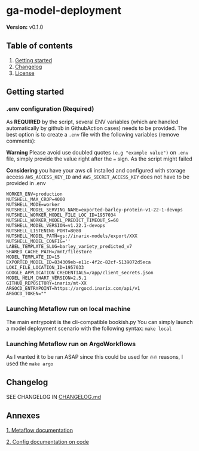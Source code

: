 # ga-model-deployment

**Version:** v0.1.0
## Table of contents

1. [Getting started](#getting-started)
2. [Changelog](#changelog)
3. [License](#license)

## Getting started
### .env configuration (**Required**)
As **REQUIRED** by the script, several ENV variables (which are handled automatically by github in GithubAction cases) needs to be provided. The best option is to create a `.env` file with the following variables (remove comments):

**Warning** Please avoid use doubled quotes `(e.g "example value")` on `.env` file, simply provide the value right after the `=` sign. As the script might failed

**Considering** you have your aws cli installed and configured with storage access `AWS_ACCESS_KEY_ID` and `AWS_SECRET_ACCESS_KEY` does not have to be provided in .env

```.env
WORKER_ENV=production
NUTSHELL_MAX_CROP=4000
NUTSHELL_MODE=worker
NUTSHELL_MODEL_SERVING_NAME=exported-barley-protein-v1-22-1-devops
NUTSHELL_WORKER_MODEL_FILE_LOC_ID=1957034
NUTSHELL_WORKER_MODEL_PREDICT_TIMEOUT_S=60
NUTSHELL_MODEL_VERSION=v1.22.1-devops
NUTSHELL_LISTENING_PORT=8080
NUTSHELL_MODEL_PATH=gs://inarix-models/export/XXX
NUTSHELL_MODEL_CONFIG=''
LABEL_TEMPLATE_SLUG=barley_variety_predicted_v7
SHARED_CACHE_PATH=/mnt/filestore
MODEL_TEMPLATE_ID=15
EXPORTED_MODEL_ID=834309eb-e11c-4f2c-82cf-5139072d5eca
LOKI_FILE_LOCATION_ID=1957033
GOOGLE_APPLICATION_CREDENTIALS=/app/client_secrets.json
MODEL_HELM_CHART_VERSION=2.5.1
GITHUB_REPOSITORY=inarix/mt-XX
ARGOCD_ENTRYPOINT=https://argocd.inarix.com/api/v1
ARGOCD_TOKEN=""
```

### Launching Metaflow run on local machine
The main entrypoint is the cli-compatible bookish.py
You can simply launch a model deployment scenario with the following syntax: `make local`

### Launching Metaflow run on ArgoWorkflows
As I wanted it to be ran ASAP since this could be used for :fire::fire: reasons, I used the `make argo`

## Changelog

SEE CHANGELOG IN [CHANGELOG.md](CHANGELOG.md)

## Annexes
[1. Metaflow documentation](https://docs.metaflow.org/metaflow/basics)

[2. Config documentation on code](https://github.com/Netflix/metaflow/blob/6cdd311bdbed274f0b5c75b153699d32409cee1f/metaflow/metaflow_config.py#L16)